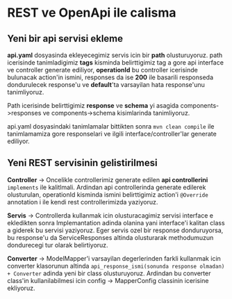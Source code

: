 # REST ve OpenApi ile calisma

## Yeni bir api servisi ekleme

**api.yaml** dosyasinda ekleyecegimiz servis icin bir **path** olusturuyoruz. path icerisinde tanimladigimiz **tags** kisminda belirttigimiz tag a gore api interface ve controller generate ediliyor, **operationId** bu controller icerisinde bulunacak action'in ismini, responses da ise **200** ile basarili responseda dondurulecek response'u ve **default**'ta varsayilan hata response'unu tanimliyoruz. 

Path icerisinde belirttigimiz **response** ve **schema** yi asagida components->responses ve components->schema kisimlarinda tanimliyoruz.

api.yaml dosyasindaki tanimlamalar bittikten sonra `mvn clean compile` ile tanimlamamiza gore responselari ve ilgili interface/controller'lar generate ediliyor.

## Yeni REST servisinin gelistirilmesi

**Controller** -> Oncelikle controllerimiz generate edilen **api controllerini** `implements` ile kalitlmali. Ardindan api controllerinda generate edilerek olusturulan, operationId kisminda ismini belirttigimiz action'i `@Override` annotation i ile kendi rest controllerimizda yaziyoruz.

**Servis** -> Controllerda kullanmak icin olusturacagimiz servisi interface e ekledikten sonra Implemantation adinda olanina yani interface'i kalitan class a giderek bu servisi yaziyoruz. Eger servis ozel bir response donduruyorsa, bu response'u da ServiceResponses altinda olusturarak methodumuzun dondurecegi tur olarak belirtiyoruz.

**Converter** -> ModelMapper'i varsayilan degerlerinden farkli kullanmak icin converter klasorunun altinda `api_response_ismi(sonunda response olmadan) + Converter` adinda yeni bir class olusturuyoruz. Ardindan bu converter class'in kullanilabilmesi icin config -> MapperConfig classinin icerisine ekliyoruz.
